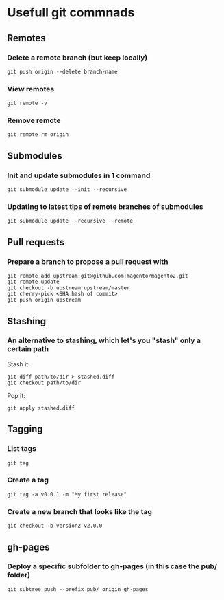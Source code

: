 # Usefull git commnads

## Remotes

### Delete a remote branch (but keep locally)

    git push origin --delete branch-name

### View remotes

    git remote -v

### Remove remote

    git remote rm origin

## Submodules

### Init and update submodules in 1 command

    git submodule update --init --recursive

### Updating to latest tips of remote branches of submodules

    git submodule update --recursive --remote

## Pull requests

### Prepare a branch to propose a pull request with

    git remote add upstream git@github.com:magento/magento2.git
    git remote update
    git checkout -b upstream upstream/master
    git cherry-pick <SHA hash of commit>
    git push origin upstream

## Stashing

### An alternative to stashing, which let's you "stash" only a certain path

Stash it:

    git diff path/to/dir > stashed.diff
    git checkout path/to/dir

Pop it:

    git apply stashed.diff

## Tagging

### List tags

    git tag

### Create a tag

    git tag -a v0.0.1 -m "My first release"

### Create a new branch that looks like the tag

    git checkout -b version2 v2.0.0

## gh-pages

### Deploy a specific subfolder to gh-pages (in this case the pub/ folder)

    git subtree push --prefix pub/ origin gh-pages

